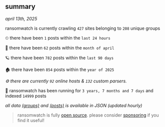 
## summary
_april 13th, 2025_

ransomwatch is currently crawling `427` sites belonging to `208` unique groups

⏲ there have been `1` posts within the `last 24 hours`

🦈 there have been `62` posts within the `month of april`

🪐 there have been `782` posts within the `last 90 days`

🏚 there have been `854` posts within the `year of 2025`

_⚙️ there are currently `92` online hosts & `132` custom parsers._

🦕 ransomwatch has been running for `3 years, 7 months and 7 days` and indexed `14999` posts

_all data  [(groups)](http://ransomwhat.telemetry.ltd/groups) and [(posts)](http://ransomwhat.telemetry.ltd/posts) is available in JSON (updated hourly)_

> ransomwatch is fully [open source](https://github.com/joshhighet/ransomwatch#ransomwatch--). please consider [sponsoring](https://github.com/sponsors/joshhighet) if you find it useful!
